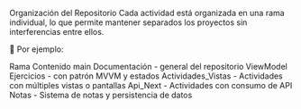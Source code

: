 Organización del Repositorio Cada actividad está organizada en una rama individual, lo que permite mantener separados los proyectos sin interferencias entre ellos.

🔹 Por ejemplo:

Rama Contenido 
main Documentación - general del repositorio 
ViewModel Ejercicios - con patrón MVVM y estados 
Actividades_Vistas - Actividades con múltiples vistas o pantallas 
Api_Next - Actividades con consumo de API
Notas - Sistema de notas y persistencia de datos

